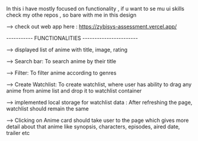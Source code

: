 In this i have mostly focused on functionality , if u want to se mu ui skills check my othe repos , so bare with me in this design

--> check out web app here : https://zybisys-assessment.vercel.app/

-----------   FUNCTIONALITIES   -----------------------

--> displayed list of anime with title, image, rating

-->	Search bar: To search anime by their title

--> Filter: To filter anime according to genres

-->	Create Watchlist: To create watchlist, where user has ability to drag any anime from anime list and drop it to watchlist container

--> implemented local storage for watchlist data : After refreshing the page, watchlist should remain the same 

--> Clicking on Anime card should take user to the page which gives more detail about that anime like synopsis, characters, episodes, aired date, trailer etc
